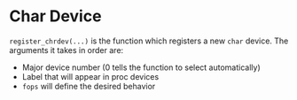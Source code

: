 # Char Device

`register_chrdev(...)` is the function which registers a new `char` device.
The arguments it takes in order are:
- Major device number (0 tells the function to select automatically)
- Label that will appear in proc devices
- `fops` will define the desired behavior